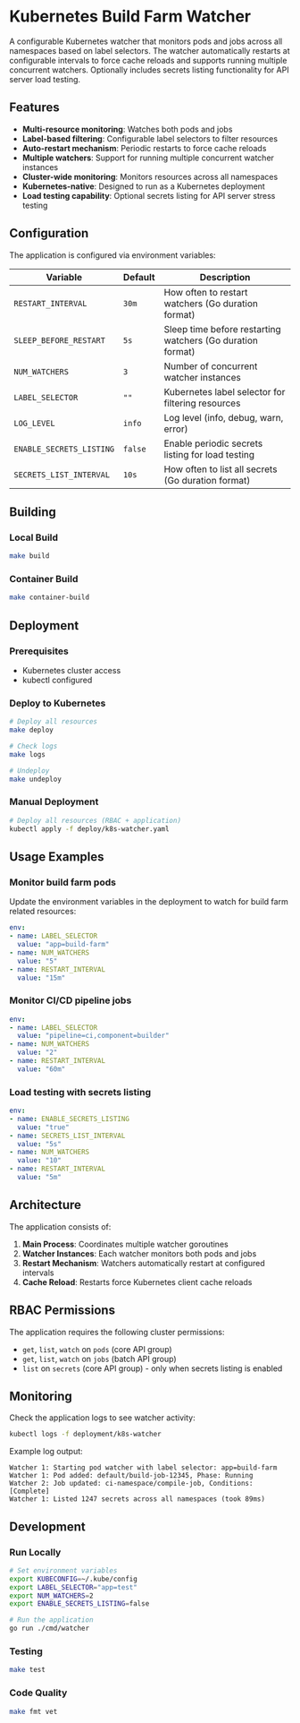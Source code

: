 # Kubernetes Build Farm Watcher

A configurable Kubernetes watcher that monitors pods and jobs across all namespaces based on label selectors. The watcher automatically restarts at configurable intervals to force cache reloads and supports running multiple concurrent watchers. Optionally includes secrets listing functionality for API server load testing.

## Features

- **Multi-resource monitoring**: Watches both pods and jobs
- **Label-based filtering**: Configurable label selectors to filter resources
- **Auto-restart mechanism**: Periodic restarts to force cache reloads
- **Multiple watchers**: Support for running multiple concurrent watcher instances
- **Cluster-wide monitoring**: Monitors resources across all namespaces
- **Kubernetes-native**: Designed to run as a Kubernetes deployment
- **Load testing capability**: Optional secrets listing for API server stress testing

## Configuration

The application is configured via environment variables:

| Variable | Default | Description |
|----------|---------|-------------|
| `RESTART_INTERVAL` | `30m` | How often to restart watchers (Go duration format) |
| `SLEEP_BEFORE_RESTART` | `5s` | Sleep time before restarting watchers (Go duration format) |
| `NUM_WATCHERS` | `3` | Number of concurrent watcher instances |
| `LABEL_SELECTOR` | `""` | Kubernetes label selector for filtering resources |
| `LOG_LEVEL` | `info` | Log level (info, debug, warn, error) |
| `ENABLE_SECRETS_LISTING` | `false` | Enable periodic secrets listing for load testing |
| `SECRETS_LIST_INTERVAL` | `10s` | How often to list all secrets (Go duration format) |

## Building

### Local Build
```bash
make build
```

### Container Build
```bash
make container-build
```

## Deployment

### Prerequisites
- Kubernetes cluster access
- kubectl configured

### Deploy to Kubernetes
```bash
# Deploy all resources
make deploy

# Check logs
make logs

# Undeploy
make undeploy
```

### Manual Deployment
```bash
# Deploy all resources (RBAC + application)
kubectl apply -f deploy/k8s-watcher.yaml
```

## Usage Examples

### Monitor build farm pods
Update the environment variables in the deployment to watch for build farm related resources:
```yaml
env:
- name: LABEL_SELECTOR
  value: "app=build-farm"
- name: NUM_WATCHERS
  value: "5"
- name: RESTART_INTERVAL
  value: "15m"
```

### Monitor CI/CD pipeline jobs
```yaml
env:
- name: LABEL_SELECTOR
  value: "pipeline=ci,component=builder"
- name: NUM_WATCHERS
  value: "2"
- name: RESTART_INTERVAL
  value: "60m"
```

### Load testing with secrets listing
```yaml
env:
- name: ENABLE_SECRETS_LISTING
  value: "true"
- name: SECRETS_LIST_INTERVAL
  value: "5s"
- name: NUM_WATCHERS
  value: "10"
- name: RESTART_INTERVAL
  value: "5m"
```

## Architecture

The application consists of:

1. **Main Process**: Coordinates multiple watcher goroutines
2. **Watcher Instances**: Each watcher monitors both pods and jobs
3. **Restart Mechanism**: Watchers automatically restart at configured intervals
4. **Cache Reload**: Restarts force Kubernetes client cache reloads

## RBAC Permissions

The application requires the following cluster permissions:
- `get`, `list`, `watch` on `pods` (core API group)
- `get`, `list`, `watch` on `jobs` (batch API group)
- `list` on `secrets` (core API group) - only when secrets listing is enabled

## Monitoring

Check the application logs to see watcher activity:
```bash
kubectl logs -f deployment/k8s-watcher
```

Example log output:
```
Watcher 1: Starting pod watcher with label selector: app=build-farm
Watcher 1: Pod added: default/build-job-12345, Phase: Running
Watcher 2: Job updated: ci-namespace/compile-job, Conditions: [Complete]
Watcher 1: Listed 1247 secrets across all namespaces (took 89ms)
```

## Development

### Run Locally
```bash
# Set environment variables
export KUBECONFIG=~/.kube/config
export LABEL_SELECTOR="app=test"
export NUM_WATCHERS=2
export ENABLE_SECRETS_LISTING=false

# Run the application
go run ./cmd/watcher
```

### Testing
```bash
make test
```

### Code Quality
```bash
make fmt vet
```